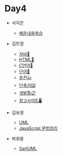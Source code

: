 # Day4

- 서지은
  - [배운내용복습](https://blog.naver.com/shappys1004/222697747857)

- 김민경
  - [자바🧡](https://www.notion.so/JAVA-52d5340a0e644aea9774bb3a15842934)
  - [HTML💜](https://tundra-ankle-362.notion.site/HTML-4930b486081d4681bf6dfc3244610b12)
  - [C언어💙](https://tundra-ankle-362.notion.site/C-86e3d2ac43eb43339a3432ace0553600)
  - [단어📌](https://tundra-ankle-362.notion.site/f9418b15a78c494bb1cb62d979e2fd54)
  - [추천👍](https://tundra-ankle-362.notion.site/e2eb25e1847b4a3a9e5a88fd5954d705)
  - [단축키⌨️](https://tundra-ankle-362.notion.site/7a5f8136458740d5a4a905c01127b460)
  - [개발툴📋](https://tundra-ankle-362.notion.site/84cf6f4913ac4207b71ab561de1dd8d0)
  - [참고사이트🖥 ](https://tundra-ankle-362.notion.site/47d8f579cf684da38be230ffc64ac826)


- 김보경
  - [UML](https://velog.io/@boggy/UML)
  - [JavaScript 문법정리](https://velog.io/@boggy/JavaScript%EB%AC%B8%EB%B2%95%EC%A0%95%EB%A6%AC)

- 박휘종
  - [SartUML](https://blog.naver.com/qkrgnlwhd1/222698068042)
